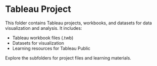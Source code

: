 # Tableau Project

This folder contains Tableau projects, workbooks, and datasets for data visualization and analysis. It includes:
- Tableau workbook files (.twb)
- Datasets for visualization
- Learning resources for Tableau Public

Explore the subfolders for project files and learning materials.